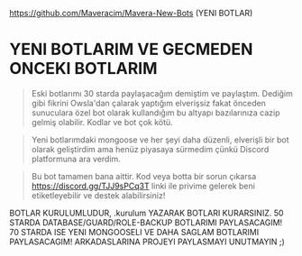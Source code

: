 https://github.com/Maveracim/Mavera-New-Bots (YENI BOTLAR)

# YENI BOTLARIM VE GECMEDEN ONCEKI BOTLARIM
> Eski botlarımı 30 starda paylaşacağım demiştim ve paylaştım. Dediğim gibi fikrini Owsla'dan çalarak yaptığım elverişsiz fakat önceden sunuculara özel bot olarak kullandığım bu altyapı bazılarınıza cazip gelmiş olabilir. Kodlar ve bot çok kötü.

> Yeni botlarımdaki mongoose ve her şeyi daha düzenli, elverişli bir bot olarak geliştirdim ama henüz piyasaya sürmedim çünkü Discord platformuna ara verdim.

> Bu bot tamamen bana aittir. Kod veya botta bir sorun çıkarsa https://discord.gg/TJJ9sPCq3T linki ile privime gelerek beni etiketleyebilir ve destek alabilirsiniz!

BOTLAR KURULUMLUDUR, .kurulum YAZARAK BOTLARI KURARSINIZ. 50 STARDA DATABASE/GUARD/ROLE-BACKUP BOTLARIMI PAYLASACAGIM! 70 STARDA ISE YENI MONGOOSELI VE DAHA SAGLAM BOTLARIMI PAYLASACAGIM! ARKADASLARINA PROJEYI PAYLASMAYI UNUTMAYIN ;)
